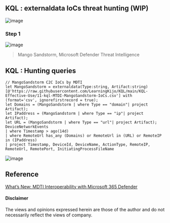 ## KQL : externaldata IoCs threat hunting (WIP)

![image](https://user-images.githubusercontent.com/120234772/236630807-c8eb0d5b-7c7e-4688-b3c3-0001a8851c9f.png)

### Step 1

![image](https://user-images.githubusercontent.com/120234772/236631659-984e9f9e-a12c-41b5-a7df-93cc4973ced1.png)
> Mango Sandstorm, Microsoft Defender Threat Intelligence

## KQL : Hunting queries
```kql
// MangoSandstorm C2C IoCs by MDTI
let MangoSandstorm = externaldata(Type:string, Artifact:string)
[@'https://raw.githubusercontent.com/LearningKijo/KQL/main/KQL-Effective-Use/11-kql-MTDI-MangoSandstorm-IoCs.csv'] with (format='csv', ignorefirstrecord = true);
let Domains = (MangoSandstorm | where Type == "domain"| project Artifact);
let IPaddress = (MangoSandstorm | where Type == "ip"| project Artifact);
let URL = (MangoSandstorm | where Type == "url"| project Artifact);
DeviceNetworkEvents
| where Timestamp > ago(14d)
| where RemoteUrl has_any (Domains) or RemoteUrl in (URL) or RemoteIP in (IPaddress) 
| project Timestamp, DeviceId, DeviceName, ActionType, RemoteIP, RemoteUrl, RemotePort, InitiatingProcessFileName
```
![image](https://github.com/LearningKijo/KQL/assets/120234772/88350645-11ad-4d0b-a5ff-8994a5a5b5eb)


## Reference
[What’s New: MDTI Interoperability with Microsoft 365 Defender](https://techcommunity.microsoft.com/t5/microsoft-defender-threat/what-s-new-mdti-interoperability-with-microsoft-365-defender/ba-p/3799846)

#### Disclaimer
The views and opinions expressed herein are those of the author and do not necessarily reflect the views of company.

